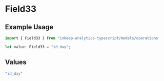 # Field33

## Example Usage

```typescript
import { Field33 } from "inkeep-analytics-typescript/models/operations";

let value: Field33 = "id_day";
```

## Values

```typescript
"id_day"
```